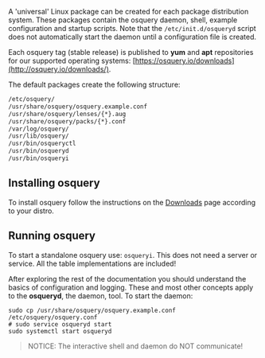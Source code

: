 A 'universal' Linux package can be created for each package distribution system. These packages contain the osquery daemon, shell, example configuration and startup scripts. Note that the `/etc/init.d/osqueryd` script does not automatically start the daemon until a configuration file is created.

Each osquery tag (stable release) is published to **yum** and **apt** repositories for our supported operating systems: [https://osquery.io/downloads](http://osquery.io/downloads/).

The default packages create the following structure:

```sh
/etc/osquery/
/usr/share/osquery/osquery.example.conf
/usr/share/osquery/lenses/{*}.aug
/usr/share/osquery/packs/{*}.conf
/var/log/osquery/
/usr/lib/osquery/
/usr/bin/osqueryctl
/usr/bin/osqueryd
/usr/bin/osqueryi
```

## Installing osquery

To install osquery follow the instructions on the [Downloads](https://osquery.io/downloads/official) page according to your distro.

## Running osquery

To start a standalone osquery use: `osqueryi`. This does not need a server or service. All the table implementations are included!

After exploring the rest of the documentation you should understand the basics of configuration and logging. These and most other concepts apply to the **osqueryd**, the daemon, tool. To start the daemon:

```
sudo cp /usr/share/osquery/osquery.example.conf /etc/osquery/osquery.conf
# sudo service osqueryd start
sudo systemctl start osqueryd
```

> NOTICE: The interactive shell and daemon do NOT communicate!
